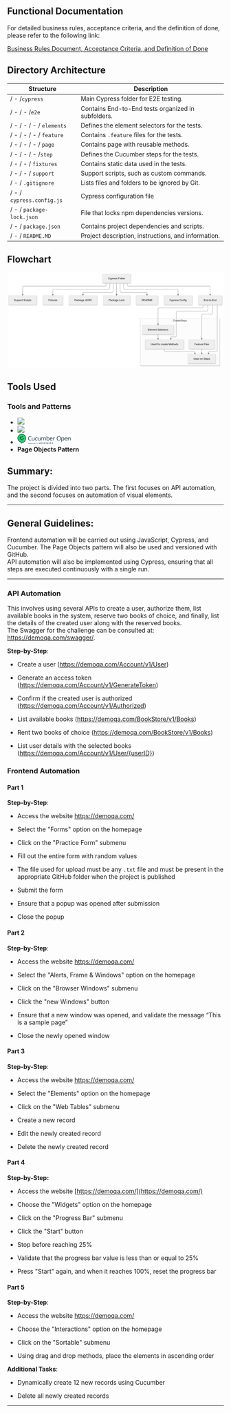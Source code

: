 ## Functional Documentation

For detailed business rules, acceptance criteria, and the definition of done, please refer to the following link:

[Business Rules Document, Acceptance Criteria, and Definition of Done](https://github.com/andradeg-luiza/demoQA/wiki/Business-Rules-Document,-Acceptance-Criteria,-and-Definition-of-Done)

## Directory Architecture

| Structure                       | Description                                         |
| ------------------------------- | --------------------------------------------------- |
| / - /`cypress`                  | Main Cypress folder for E2E testing.                |
| / - / - /`e2e`                  | Contains End-to-End tests organized in subfolders.  |
| / - / - / - / `elements`        | Defines the element selectors for the tests.        |
| / - / - / - / `feature`         | Contains `.feature` files for the tests.            |
| / - / - / - / `page`            | Contains page with reusable methods.                |
| / - / - / - /`step`             | Defines the Cucumber steps for the tests.           |
| / - / - / `fixtures`            | Contains static data used in the tests.             |
| / - / - / `support`             | Support scripts, such as custom commands.           |
| / - / `.gitignore`              | Lists files and folders to be ignored by Git.       |
| / - / `cypress.config.js`       | Cypress configuration file                          |
| / - / `package-lock.json`       | File that locks npm dependencies versions.          |
| / - / `package.json`            | Contains project dependencies and scripts.          |
| / - / `README.MD`               | Project description, instructions, and information. |

## Flowchart

![Imagem](cypress/fixtures/flowchart.png)

## Tools Used

### Tools and Patterns

-   <img src ="https://img.icons8.com/color/35/000000/javascript.png" width="30"/>
-   <img src="https://www.cypress.io/_astro/navbar-brand.D87396b0.svg" width="55"/>
-   <img src="https://raw.githubusercontent.com/cucumber/.github/refs/heads/main/docs/img/cucumber-open-logo.png" width="130"/>
-   **Page Objects Pattern**

## Summary:

The project is divided into two parts. The first focuses on API automation, and the second focuses on automation of visual elements.

---

## General Guidelines:

Frontend automation will be carried out using JavaScript, Cypress, and Cucumber. The Page Objects pattern will also be used and versioned with GitHub.  
API automation will also be implemented using Cypress, ensuring that all steps are executed continuously with a single run.

---

### API Automation

This involves using several APIs to create a user, authorize them, list available books in the system, reserve two books of choice, and finally, list the details of the created user along with the reserved books.  
The Swagger for the challenge can be consulted at: https://demoqa.com/swagger/.

**Step-by-Step**:

-   Create a user (https://demoqa.com/Account/v1/User)

-   Generate an access token (https://demoqa.com/Account/v1/GenerateToken)

-   Confirm if the created user is authorized (https://demoqa.com/Account/v1/Authorized)

-   List available books (https://demoqa.com/BookStore/v1/Books)

-   Rent two books of choice (https://demoqa.com/BookStore/v1/Books)

-   List user details with the selected books (https://demoqa.com/Account/v1/User/{userID})

### Frontend Automation

#### Part 1

**Step-by-Step**:

-   Access the website https://demoqa.com/

-   Select the "Forms" option on the homepage

-   Click on the "Practice Form" submenu

-   Fill out the entire form with random values

-   The file used for upload must be any `.txt` file and must be present in the appropriate GitHub folder when the project is published

-   Submit the form

-   Ensure that a popup was opened after submission

-   Close the popup

#### Part 2

**Step-by-Step**:

-   Access the website https://demoqa.com/

-   Select the "Alerts, Frame & Windows" option on the homepage

-   Click on the "Browser Windows" submenu

-   Click the "new Windows" button

-   Ensure that a new window was opened, and validate the message “This is a sample page”

-   Close the newly opened window

#### Part 3

**Step-by-Step**:

-   Access the website https://demoqa.com/

-   Select the "Elements" option on the homepage

-   Click on the "Web Tables" submenu

-   Create a new record

-   Edit the newly created record

-   Delete the newly created record

#### Part 4

**Step-by-Step:**

-   Access the website [https://demoqa.com/](https://demoqa.com/)

-   Choose the "Widgets" option on the homepage

-   Click on the "Progress Bar" submenu

-   Click the "Start" button

-   Stop before reaching 25%

-   Validate that the progress bar value is less than or equal to 25%

-   Press "Start" again, and when it reaches 100%, reset the progress bar

#### Part 5

**Step-by-Step**:

-   Access the website https://demoqa.com/

-   Choose the "Interactions" option on the homepage

-   Click on the "Sortable" submenu

-   Using drag and drop methods, place the elements in ascending order

**Additional Tasks**:

-   Dynamically create 12 new records using Cucumber

-   Delete all newly created records

---
